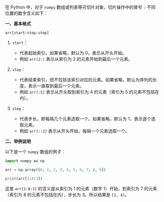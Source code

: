 在 Python 中，对于 `numpy` 数组或列表等可切片对象，切片操作中的冒号 `:` 不同位置的数字含义如下：

**一、基本格式**

`arr[start:stop:step]`

1. `start`：
   - 代表起始索引。如果省略，默认为 0，表示从开头开始。
   - 例如 `arr[2:]` 表示从索引为 2 的元素开始到最后一个元素。

2. `stop`：
   - 代表结束索引，但不包括该索引对应的元素。如果省略，默认为序列的长度，表示一直取到最后一个元素。
   - 例如 `arr[:5]` 表示从开头取到索引为 4 的元素（索引为 5 的元素不包括在内）。

3. `step`：
   - 代表步长，即每隔几个元素选取一个。如果省略，默认为 1，表示逐个选取元素。
   - 例如 `arr[::2]` 表示从开头开始，每隔一个元素选取一个。

**二、举例说明**

以下是一个 `numpy` 数组的例子：

```python
import numpy as np

arr = np.array([0, 1, 2, 3, 4, 5, 6, 7, 8, 9])

print(arr[1:8:3])  
```

这里 `arr[1:8:3]` 的含义是从索引为 1 的元素（数字 1）开始，到索引为 7 的元素（索引为 8 的元素不包括在内），步长为 3。所以结果是 `[1, 4]`。

